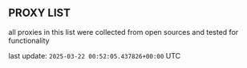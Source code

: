 ## PROXY LIST

all proxies in this list were collected from open sources and tested for functionality

last update: `2025-03-22 00:52:05.437826+00:00` UTC